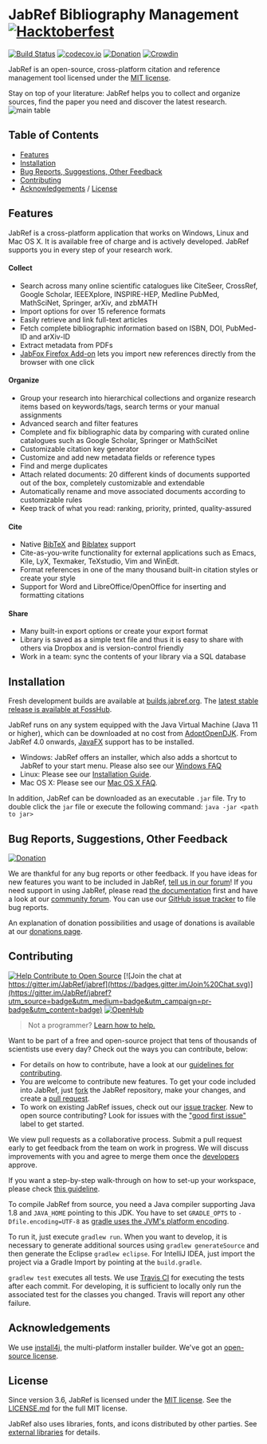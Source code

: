 # JabRef Bibliography Management [![Hacktoberfest](https://img.shields.io/github/hacktoberfest/2019/JabRef/jabref?suggestion_label=hacktoberfest)](https://www.jabref.org/hacktoberfest/2019.html)

[![Build Status](https://travis-ci.org/JabRef/jabref.svg?branch=master)](https://travis-ci.org/JabRef/jabref)
[![codecov.io](https://codecov.io/github/JabRef/jabref/coverage.svg?branch=master)](https://codecov.io/github/JabRef/jabref?branch=master)
[![Donation](https://img.shields.io/badge/donate%20to-jabref-orange.svg)](https://github.com/JabRef/jabref/wiki/Donations)
[![Crowdin](https://d322cqt584bo4o.cloudfront.net/jabref/localized.svg)](https://crowdin.com/project/jabref)

JabRef is an open-source, cross-platform citation and reference management tool licensed under the  [MIT license](https://tldrlegal.com/license/mit-license).

Stay on top of your literature: JabRef helps you to collect and organize sources, find the paper you need and discover the latest research.
![main table](https://www.jabref.org/img/JabRef-4-0-MainTable.png)

## Table of Contents

- [Features](#features)
- [Installation](#installation)
- [Bug Reports, Suggestions, Other Feedback](#bug-reports-suggestions-other-feedback)
- [Contributing](#contributing)
- [Acknowledgements](#acknowledgements) / [License](#license)

## Features

JabRef is a cross-platform application that works on Windows, Linux and Mac OS X. It is available free of charge and is actively developed.
JabRef supports you in every step of your research work.

#### Collect

- Search across many online scientific catalogues like CiteSeer, CrossRef, Google Scholar, IEEEXplore, INSPIRE-HEP, Medline PubMed, MathSciNet, Springer, arXiv, and zbMATH
- Import options for over 15 reference formats
- Easily retrieve and link full-text articles
- Fetch complete bibliographic information based on ISBN, DOI, PubMed-ID and arXiv-ID
- Extract metadata from PDFs
- [JabFox Firefox Add-on](https://addons.mozilla.org/en-US/firefox/addon/jabfox/) lets you import new references directly from the browser with one click
	
#### Organize

- Group your research into hierarchical collections and organize research items based on keywords/tags, search terms or your manual assignments
- Advanced search and filter features
- Complete and fix bibliographic data by comparing with curated online catalogues such as Google Scholar, Springer or MathSciNet
- Customizable citation key generator
- Customize and add new metadata fields or reference types
- Find and merge duplicates
- Attach related documents: 20 different kinds of documents supported out of the box, completely customizable and extendable
- Automatically rename and move associated documents according to customizable rules
- Keep track of what you read: ranking, priority, printed, quality-assured 
	
#### Cite

- Native [BibTeX] and [Biblatex] support
- Cite-as-you-write functionality for external applications such as Emacs, Kile, LyX, Texmaker, TeXstudio, Vim and WinEdt.
- Format references in one of the many thousand built-in citation styles or create your style
- Support for Word and LibreOffice/OpenOffice for inserting and formatting citations
	
#### Share

- Many built-in export options or create your export format
- Library is saved as a simple text file and thus it is easy to share with others via Dropbox and is version-control friendly
- Work in a team: sync the contents of your library via a SQL database

## Installation

Fresh development builds are available at [builds.jabref.org](https://builds.jabref.org/master/).
The [latest stable release is available at FossHub](https://www.fosshub.com/JabRef.html).

JabRef runs on any system equipped with the Java Virtual Machine (Java 11 or higher), which can be downloaded at no cost from [AdoptOpenDJK](https://adoptopenjdk.net/).
From JabRef 4.0 onwards, [JavaFX] support has to be installed.
 - Windows: JabRef offers an installer, which also adds a shortcut to JabRef to your start menu. Please also see our [Windows FAQ](https://help.jabref.org/en/FAQwindows)
 - Linux: Please see our [Installation Guide](http://help.jabref.org/en/Installation).
 - Mac OS X: Please see our [Mac OS X FAQ](https://help.jabref.org/en/FAQosx).

In addition, JabRef can be downloaded as an executable `.jar` file. 
Try to double click the `jar` file or execute the following command:
     `java -jar <path to jar>`

## Bug Reports, Suggestions, Other Feedback

[![Donation](https://img.shields.io/badge/donate%20to-jabref-orange.svg)](https://github.com/JabRef/jabref/wiki/Donations)

We are thankful for any bug reports or other feedback.
If you have ideas for new features you want to be included in JabRef, [tell us in our forum](http://discourse.jabref.org/c/features)!
If you need support in using JabRef, please read [the documentation](https://help.jabref.org/) first and have a look at our [community forum](http://discourse.jabref.org/c/help).
You can use our [GitHub issue tracker](https://github.com/JabRef/jabref/issues) to file bug reports.

An explanation of donation possibilities and usage of donations is available at our [donations page](https://github.com/JabRef/jabref/wiki/Donations).

## Contributing

[![Help Contribute to Open Source](https://www.codetriage.com/jabref/jabref/badges/users.svg)](https://www.codetriage.com/jabref/jabref)
[![Join the chat at https://gitter.im/JabRef/jabref](https://badges.gitter.im/Join%20Chat.svg)](https://gitter.im/JabRef/jabref?utm_source=badge&utm_medium=badge&utm_campaign=pr-badge&utm_content=badge)
[![OpenHub](https://www.openhub.net/p/jabref/widgets/project_thin_badge.gif)](https://www.openhub.net/p/jabref)

> Not a programmer? [Learn how to help.](https://help.jabref.org/en/FAQcontributing)

Want to be part of a free and open-source project that tens of thousands of scientists use every day? Check out the ways you can contribute, below:
- For details on how to contribute, have a look at our [guidelines for contributing](CONTRIBUTING.md).
- You are welcome to contribute new features. To get your code included into JabRef, just [fork](https://help.github.com/en/articles/fork-a-repo) the JabRef repository, make your changes, and create a [pull request](https://help.github.com/en/articles/about-pull-requests).
- To work on existing JabRef issues, check out our [issue tracker](https://github.com/JabRef/jabref/issues). New to open source contributing? Look for issues with the ["good first issue"](https://github.com/JabRef/jabref/labels/good%20first%20issue) label to get started.

We view pull requests as a collaborative process.
Submit a pull request early to get feedback from the team on work in progress.
We will discuss improvements with you and agree to merge them once the [developers](https://github.com/JabRef/jabref/blob/master/DEVELOPERS) approve.

If you want a step-by-step walk-through on how to set-up your workspace, please check [this guideline](https://github.com/JabRef/jabref/wiki/Guidelines-for-setting-up-a-local-workspace).

To compile JabRef from source, you need a Java compiler supporting Java 1.8 and `JAVA_HOME` pointing to this JDK.
You have to set `GRADLE_OPTS` to `-Dfile.encoding=UTF-8` as [gradle uses the JVM's platform encoding](https://discuss.gradle.org/t/is-there-a-way-to-tell-gradle-to-read-gradle-build-scripts-using-a-specified-encoding/7535).

To run it, just execute `gradlew run`.
When you want to develop, it is necessary to generate additional sources using `gradlew generateSource`
and then generate the Eclipse `gradlew eclipse`.
For IntelliJ IDEA, just import the project via a Gradle Import by pointing at the `build.gradle`.

`gradlew test` executes all tests. We use [Travis CI](https://travis-ci.org/) for executing the tests after each commit. For developing, it is sufficient to locally only run the associated test for the classes you changed. Travis will report any other failure.


## Acknowledgements

We use [install4j], the multi-platform installer builder. We've got an [open-source license](https://www.ej-technologies.com/buy/install4j/openSource).

## License

Since version 3.6, JabRef is licensed under the [MIT license](https://tldrlegal.com/license/mit-license).
See the [LICENSE.md](LICENSE.md) for the full MIT license.

JabRef also uses libraries, fonts, and icons distributed by other parties.
See [external libraries](external-libraries.txt) for details.

  [BibTeX]: https://www.ctan.org/pkg/bibtex
  [Biblatex]: https://www.ctan.org/pkg/biblatex
  [install4j]: https://www.ej-technologies.com/products/install4j/overview.html
  [JabRef]: https://www.jabref.org
  [JavaFX]: https://en.wikipedia.org/wiki/JavaFX
